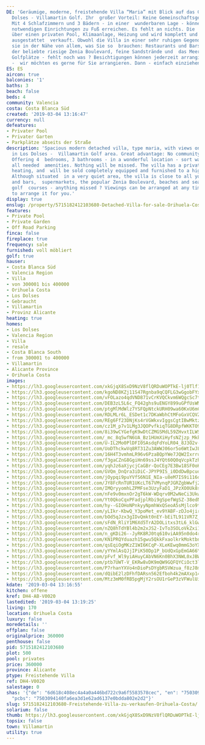 ```yaml
---
DE: 'Geräumige, moderne, freistehende Villa “Maria” mit Blick auf das Grün in Los
  Dolses - Villamartin Golf. Ihr  großer Vorteil: Keine Gemeinschaftsgebühren zu zahlen.
  Mit 4 Schlafzimmern und 3 Bädern - in einer  wunderbaren Lage - können Sie alle
  notwendigen Einrichtungen zu Fuß erreichen. Es fehlt an nichts. Die  Villa verfügt
  über einen privaten Pool, Klimaanlage, Heizung und wird komplett und hochwertig
  ausgestattet  verkauft. Obwohl die Villa in einer sehr ruhigen Gegend liegt, ist
  sie in der Nähe von allem, was Sie so  brauchen: Restaurants und Bars, Supermärkte,
  der beliebte riesige Zenia Boulevard, feine Sandstrände und  das Meer, 4 internationale
  Golfplätze - fehlt noch was ? Besichtigungen können jederzeit arrangiert werden
  -  wir möchten es gerne für Sie arrangieren. Dann - einfach einziehen.'
ES: ES
aircon: true
balconies: '1'
baths: 3
beach: false
beds: 4
community: Valencia
costa: Costa Blanca Süd
created: '2019-03-04 13:16:47'
currency: null
defeatures:
- Privater Pool
- Privater Garten
- Parkplätze abseits der Straße
description: 'Spacious modern detached villa, type maria, with views on the green
  in Los Dolses -  Villamartin Golf area. Great advantage: No community fees to pay.
  Offering 4  bedrooms, 3 bathrooms - in a wonderful location - sort walks to really
  all needed  amenities. Nothing will be missed. The villa has a private pool, A/C,
  heating, and  will be sold completely equipped and furnished to a high standard.
  Although situated  in a very quiet area, the villa is close to all you need: restaurants
  and bars,  supermarkets, the popular Zenia Boulevard, beaches and sea, 4 international
  golf  courses - anything missed ? Viewings can be arranged at any time - we would  like
  to arrange it for you.'
display: true
enslug: /property/5715182412103680-Detached-Villa-for-sale-Orihuela-Costa/
features:
- Private Pool
- Private Garden
- Off Road Parking
finca: false
fireplace: true
frequency: sale
furnished: voll möbliert
golf: true
hauser:
- Costa Blanca Süd
- Valencia Region
- Villa
- von 300001 bis 400000
- Orihuela Costa
- Los Dolses
- Gebraucht
- Villamartin
- Provinz Alicante
heating: true
homes:
- Los Dolses
- Valencia Region
- Villa
- resale
- Costa Blanca South
- from 300001 to 400000
- Villamartin
- Alicante Province
- Orihuela Costa
images:
- https://lh3.googleusercontent.com/xkGjqX8SxD9NzV8flQRDuWOPTkE-lj0Tlf1JZJwchVZNMmRkAzG5MHJVmF7LQrO6RYzj8uDyAIfWF8pIVbVO=w640-rj-e30-l100
- https://lh3.googleusercontent.com/kgoND8KZj11S47Rgnba9qCQFLG3wGgobFYx6EJs397XOJwPMyD40OIzqjPX9A4OBaOzFfuVf2FVTRArGRjt6=w640-rj-e30-l100
- https://lh3.googleusercontent.com/vFOLazo4qdVND871vCrKVQCkvm6WQgcSc7tCabc5rqWMm4pNgiIq1Hw1dk18FYHIDUEm4JU29C3Kv0igoTw=w640-rj-e30-l100
- https://lh3.googleusercontent.com/DEB3zL5L6c_FQ42ghs9uENGY899uGPfUsWMebu4V4eSsFOTIi31KJMVsYDa3GA2hj7wdHiuYOMZ24A3GqYM=w640-rj-e30-l100
- https://lh3.googleusercontent.com/ptgMlMdWlz7YSFQpNtckURH09wa60KxU6mCSB3eKvpfbTeZuhfE5sgh_2Py1_mZ-b96szLx7IS5j0FlCNKJc=w640-rj-e30-l100
- https://lh3.googleusercontent.com/RDLMLr6L_ESDet1c7DKaWbhCtMFoGxVCQVZN6UCVjrOKrI2chyEy7RaWXbR2CyQKCcBuUb4Yol420o1Ljc4=w640-rj-e30-l100
- https://lh3.googleusercontent.com/REg6Ff23DNjKs4rVGWkxvIggsCgtIBwMktzMc4YhZSf3_bfObsKBo8bfyBVoaLWJjJTCdVGedvMOGV0AfBc2=w640-rj-e30-l100
- https://lh3.googleusercontent.com/cz1M_p7v1LMg3JQOPvfkiqTG8DRpfWKKTO9VjwaRhIpOQIY6NQ714A_12eWRCDhJ-VbMrR2B459tM1T4b5o=w640-rj-e30-l100
- https://lh3.googleusercontent.com/8i39wCYGefgK9wDtCZMGSMdL59ZHvxtILWSeIzxtjScUTzgkF8Bj6WbrkLDKBhMYrOdugVReQ8dHKbePbLf54w=w640-rj-e30-l100
- https://lh3.googleusercontent.com/_mc_8q5wfN6UA_Bz1HUmXiHyfsNZjzp_Mkk_Z-tpk2JV5kCvebM07cvUYaJ6IEAO5W8KPTxR3mV8xycPPQkR=w640-rj-e30-l100
- https://lh3.googleusercontent.com/U-IL2Mo0PlDFI0SAsdqFdYoLR04_8J3O2v-yGuUpnALO3Ik1NSWwdiquYzPHvRl79lN-0jkWaxtB7fJYWgww=w640-rj-e30-l100
- https://lh3.googleusercontent.com/UoDThckwVq8RT31Zu3AWWJ06or5o6WtIwJLEtrUOE2N5AvpOpN1jdA3r3UkKOzdTQ8vg2lh26P_Rz4PjzkHl=w640-rj-e30-l100
- https://lh3.googleusercontent.com/16H4T3vmhmLR96v6PzaBQpYWe7JQW2IxrruK-lShm5stT-OR4c4lQ-fzsOAqWbF1gsTnk7easuoNPN_OjG7feg=w640-rj-e30-l100
- https://lh3.googleusercontent.com/f3gaCZnG8GgiHn69ssJ4YQt60Q0qVcpkTzh-m23p87NgVngSk6jIFHvX3T9v6TPEQIl2xpZB4K0Ph-O6vXfD=w640-rj-e30-l100
- https://lh3.googleusercontent.com/yqhJz6aXjycjCaGBr-QoCEg7E3Bw18SF0oKPxKeo6snYs4EUNXuFwomQDjk9Qp4sv9dGJczZyweQc9_tvrLO=w640-rj-e30-l100
- https://lh3.googleusercontent.com/GVQm_DnQra3iDiC-JPYP9IS_i0DdDwBpcudmoor-qUpo-xQQ5kVrswDXlYabtiq6ei6q6KZgRhRsARGlgRM5SA=w640-rj-e30-l100
- https://lh3.googleusercontent.com/jOypqi9puYVfS6N1E_NIa-u8eM7IS9i116dY9ASVyTHMaMeZ9OV6D4BFwnvo5lve1J1Jg_xi22fISIdyww2l=w640-rj-e30-l100
- https://lh3.googleusercontent.com/JY8FcRnTUR1UKcLT67VMynqPJGRZgbWwfj211z-sfhYsbeOGdKs2G6S5idImYrM_IaC8KXP_DMPVi4F55A=w640-rj-e30-l100
- https://lh3.googleusercontent.com/IMQryyomhLZPMFse3UzyFaD1_JPzXO0Uk8stWxhKL5YwBAcwOWMGTgCV1gBiBAec7qrOM6_QktrAH8aW9B4=w640-rj-e30-l100
- https://lh3.googleusercontent.com/nFe9v0mxnOr2gT6kW-WDqrv0M2wNeCi3UkwELWRxa9BNGE1zsuWi1vP3Z3QEzTcK0ZlTwMOT1H6vbXnqg_o=w640-rj-e30-l100
- https://lh3.googleusercontent.com/Yt0QkoCqxPFadjplRbi9gSpefWgSZ-38edN3VWNr9ivET39hOwy-21yDw6J1zFbRN6TRBaiomiuXPpWisRlL=w640-rj-e30-l100
- https://lh3.googleusercontent.com/hy--GIOHoNPnkyyNpmhWxQSeoA5sMjlco9trCENAkbKURKAfnQD-8G1jTc4Pk3j7rSQYOx4mDEviS0LFUfg=w640-rj-e30-l100
- https://lh3.googleusercontent.com/yLIkr-KbwQ_Y3poMet_ev9YABF-zDJo4jirD_CgjQ5u4AFWb3J1W1xdClW97h-wpoQup7ubSba7n-RJYlVLhWA=w640-rj-e30-l100
- https://lh3.googleusercontent.com/bOd5qJzx3gIDvQmkt0nEY-bEiTL911VR7Z_Vs5RvaI2XiqSIoyhq3RUy663xSYlgjX-spLyVs1AtCDVbqnVB=w640-rj-e30-l100
- https://lh3.googleusercontent.com/sFdN_RliY1M6Xd5TrA2DOLitxs3tL6_klGwguUWn03j7cCazAdyBvbjaM_0TiyPdWfBWqEjg4Yf4ntp82_B2=w640-rj-e30-l100
- https://lh3.googleusercontent.com/nZQ8hTdYBl4b2m2xJS2-IvTo3SOLoVkZxi1yz_2apAhnF7RHq4scvzclYHQeqoBGCI5hD4XA9aUG6VMMyS1w=w640-rj-e30-l100
- https://lh3.googleusercontent.com/n_gKDi26--JyRK8RJ0tq610viAA95n0do4rKqdxg-T8VL102E8AaZ-Osxjfzfs6UiSJydVsDgnjxoG5s3DEI=w640-rj-e30-l100
- https://lh3.googleusercontent.com/KN1PRQYduazh15gwu5QkkFxaolkrkMoktbn5_tfqSycoavXl-JTKgtJeu_iBOyggrNXKwtJL8UMDwg6677U=w640-rj-e30-l100
- https://lh3.googleusercontent.com/qsEqiOgMKzZ1WI6KCqP-XLeKEwq0mmG3oYXvVFQO-0VNYul_DxP_Nha13TAwNi8BB4jT89y-VQE6dIKaE2E=w640-rj-e30-l100
- https://lh3.googleusercontent.com/yYYmlAsQJjIPiK50Dp1P_bUdQxGpEmGA66YNEjDGMScxZom7AdS-n7cNS2a9SdiVS6THBECbXtHT_8B5ZV5aXQ=w640-rj-e30-l100
- https://lh3.googleusercontent.com/pFvf_Wl9yiAHuyCAbVN6Kn0BhX3NWL0xJBWQwB-3mwh4hI6O18A3jRkuMh7y2duUJC_l1OtTe54R1BNu8_E=w640-rj-e30-l100
- https://lh3.googleusercontent.com/ptb7UWT-V_EKRw8vDK9mQW9GQFQYCiOct3lLMixdKg9sQ9yg0zwb5lQJ9M_7C3Z3g7pXEKEnB_TIaFLQIlxF=w640-rj-e30-l100
- https://lh3.googleusercontent.com/P7rhanYXVo4nDioPsDYgbRSVWzua_f8zJ8mel4DXJIlQNm6-07XIqbSJaI66Ov3CV5ZouLbV8MfssgtyF6VA=w640-rj-e30-l100
- https://lh3.googleusercontent.com/dQibE2lzDFhfDARsn562Efboh4k2mAXxp14FZrJDVLtLYCBeQmrIyKTzDSDSzEeEDQo-IQYYgtz5ha-88nP_=w640-rj-e30-l100
- https://lh3.googleusercontent.com/Mtz3mM0fRB5pgMjY2rsOU1rGeP3zVFWulUiSKeqDSJGciK2YXND5dfCYVyEakax3EBaKl015aD9AS2bDcBxVsw=w640-rj-e30-l100
kdate: '2019-03-04 13:16:55'
kitchen: offene
kref: DH4-AB-V0020
lastedited: '2019-03-04 13:19:25'
living: 170
location: Orihuela Costa
luxury: false
moredetails: ''
offplan: false
originalprice: 360000
penthouse: false
pid: 5715182412103680
plot: 500
pool: privates
price: 360000
province: Alicante
ptype: Freistehende Villa
ref: DH4-V0020
salestage: 0
shas: '{"de": "6d618c408ec4a4a0a446bd722c9a6f5583578cec", "en": "7503094140fa6ea3d1e62ad6137e0bdda802e2d2",
  "pcbs": "7503094140fa6ea3d1e62ad6137e0bdda802e2d2"}'
slug: 5715182412103680-Freistehende-Villa-zu-verkaufen-Orihuela-Costa/
solarium: false
thumb: https://lh3.googleusercontent.com/xkGjqX8SxD9NzV8flQRDuWOPTkE-lj0Tlf1JZJwchVZNMmRkAzG5MHJVmF7LQrO6RYzj8uDyAIfWF8pIVbVO=w400-h240-n-rj-e30-l100
topsix: false
town: Villamartin
utility: true
---
```

